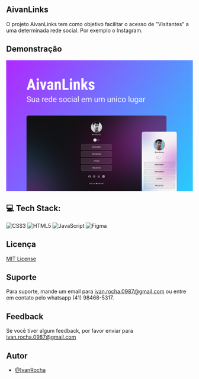
## AivanLinks

O projeto AivanLinks tem como objetivo facilitar o acesso de "Visitantes" a uma determinada rede social. Por exemplo o Instagram.


## Demonstração

![App Screenshot](image/Capa.png)


## 💻 Tech Stack:
![CSS3](https://img.shields.io/badge/css3-%231572B6.svg?style=flat&logo=css3&logoColor=white) ![HTML5](https://img.shields.io/badge/html5-%23E34F26.svg?style=flat&logo=html5&logoColor=white) ![JavaScript](https://img.shields.io/badge/javascript-%23323330.svg?style=flat&logo=javascript&logoColor=%23F7DF1E) ![Figma](https://img.shields.io/badge/figma-%23F24E1E.svg?style=flat&logo=figma&logoColor=white)


## Licença

[MIT License](https://choosealicense.com/licenses/mit/)


## Suporte

Para suporte, mande um email para ivan.rocha.0987@gmail.com ou entre em contato pelo whatsapp (41) 98468-5317.


## Feedback

Se você tiver algum feedback, por favor enviar para ivan.rocha.0987@gmail.com



## Autor

- [@IvanRocha](https://www.github.com/ivanrocha10)
